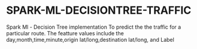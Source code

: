 # SPARK-ML-DECISIONTREE-TRAFFIC
Spark Ml - Decision Tree implementation To predict the the traffic for a particular route. The featture values include the day,month,time,minute,origin lat/long,destination lat/long, and Label
